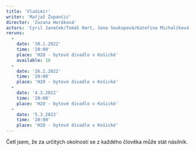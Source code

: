 ```yaml
---
title: 'Vladimír'
writer: 'Matjaž Župančić'
director: 'Zuzana Horáková'
actors: 'Cyril Janeček/Tomáš Hart, Jana Soukupová/Kateřina Michalíková, Jan Šípal/Lukáš Sahula, Marek Zavřel/Michael Rádl'
reruns:
  -
    date: '30.1.2022'
    time: '20:00'
    place: 'H2O - bytové divadlo v Košické'
    available: 18
  -
    date: '26.2.2022'
    time: '20:00'
    place: 'H2O - bytové divadlo v Košické'
  -  
    date: '4.3.2022'
    time: '20:00'
    place: 'H2O - bytové divadlo v Košické'
  -
    date: '5.3.2022'
    time: '20:00'
    place: 'H2O - bytové divadlo v Košické'
---
```

Četl jsem, že za určitých okolností se z každého člověka může stát násilník.

